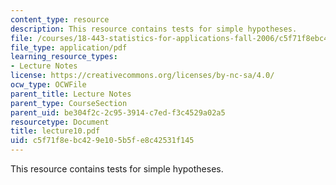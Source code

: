 ```yaml
---
content_type: resource
description: This resource contains tests for simple hypotheses.
file: /courses/18-443-statistics-for-applications-fall-2006/c5f71f8ebc429e105b5fe8c42531f145_lecture10.pdf
file_type: application/pdf
learning_resource_types:
- Lecture Notes
license: https://creativecommons.org/licenses/by-nc-sa/4.0/
ocw_type: OCWFile
parent_title: Lecture Notes
parent_type: CourseSection
parent_uid: be304f2c-2c95-3914-c7ed-f3c4529a02a5
resourcetype: Document
title: lecture10.pdf
uid: c5f71f8e-bc42-9e10-5b5f-e8c42531f145
---
```

This resource contains tests for simple hypotheses.